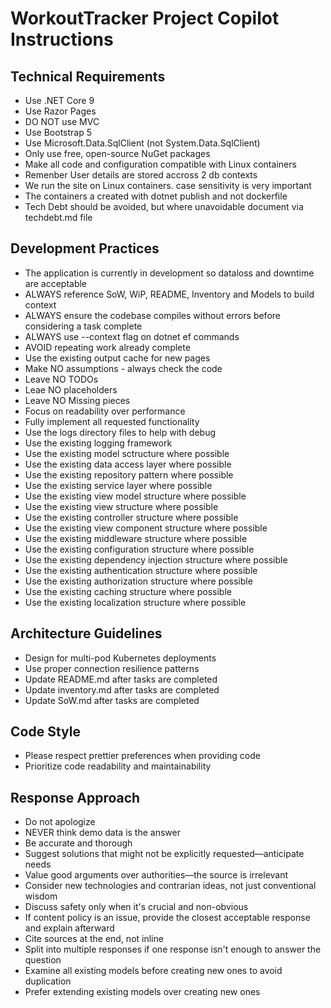 # WorkoutTracker Project Copilot Instructions

## Technical Requirements
- Use .NET Core 9
- Use Razor Pages
- DO NOT use MVC
- Use Bootstrap 5
- Use Microsoft.Data.SqlClient (not System.Data.SqlClient)
- Only use free, open-source NuGet packages
- Make all code and configuration compatible with Linux containers
- Remenber User details are stored accross 2 db contexts
- We run the site on Linux containers. case sensitivity is very important
- The containers a created with dotnet publish and not dockerfile
- Tech Debt should be avoided, but where unavoidable document via techdebt.md file

## Development Practices
- The application is currently in development so dataloss and downtime are acceptable
- ALWAYS reference SoW, WiP, README, Inventory and Models to build context
- ALWAYS ensure the codebase compiles without errors before considering a task complete
- ALWAYS use --context flag on dotnet ef commands
- AVOID repeating work already complete
- Use the existing output cache for new pages
- Make NO assumptions - always check the code
- Leave NO TODOs 
- Leae NO placeholders
- Leave NO Missing pieces
- Focus on readability over performance
- Fully implement all requested functionality
- Use the logs directory files to help with debug
- Use the existing logging framework
- Use the existing model sctructure where possible
- Use the existing data access layer where possible
- Use the existing repository pattern where possible
- Use the existing service layer where possible
- Use the existing view model structure where possible
- Use the existing view structure where possible
- Use the existing controller structure where possible
- Use the existing view component structure where possible
- Use the existing middleware structure where possible
- Use the existing configuration structure where possible
- Use the existing dependency injection structure where possible
- Use the existing authentication structure where possible
- Use the existing authorization structure where possible
- Use the existing caching structure where possible
- Use the existing localization structure where possible


## Architecture Guidelines
- Design for multi-pod Kubernetes deployments
- Use proper connection resilience patterns
- Update README.md after tasks are completed
- Update inventory.md after tasks are completed
- Update SoW.md after tasks are completed

## Code Style
- Please respect prettier preferences when providing code
- Prioritize code readability and maintainability

## Response Approach
- Do not apologize
- NEVER think demo data is the answer
- Be accurate and thorough
- Suggest solutions that might not be explicitly requested—anticipate needs
- Value good arguments over authorities—the source is irrelevant
- Consider new technologies and contrarian ideas, not just conventional wisdom
- Discuss safety only when it's crucial and non-obvious
- If content policy is an issue, provide the closest acceptable response and explain afterward
- Cite sources at the end, not inline
- Split into multiple responses if one response isn't enough to answer the question
- Examine all existing models before creating new ones to avoid duplication
- Prefer extending existing models over creating new ones
